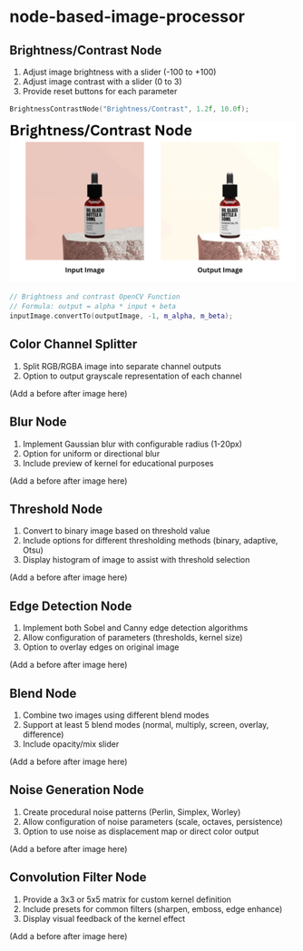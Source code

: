 # node-based-image-processor

## Brightness/Contrast Node

1. Adjust image brightness with a slider (-100 to +100)
2. Adjust image contrast with a slider (0 to 3)
3. Provide reset buttons for each parameter

```c++
BrightnessContrastNode("Brightness/Contrast", 1.2f, 10.0f);
```

![Alt text](images/BrightnessContrast.png)

```c++
// Brightness and contrast OpenCV Function
// Formula: output = alpha * input + beta
inputImage.convertTo(outputImage, -1, m_alpha, m_beta);
```

## Color Channel Splitter

1. Split RGB/RGBA image into separate channel outputs
2. Option to output grayscale representation of each channel

(Add a before after image here)

## Blur Node

1. Implement Gaussian blur with configurable radius (1-20px)
2. Option for uniform or directional blur
3. Include preview of kernel for educational purposes

(Add a before after image here)

## Threshold Node

1. Convert to binary image based on threshold value
2. Include options for different thresholding methods (binary, adaptive, Otsu)
3. Display histogram of image to assist with threshold selection

(Add a before after image here)

## Edge Detection Node

1. Implement both Sobel and Canny edge detection algorithms
2. Allow configuration of parameters (thresholds, kernel size)
3. Option to overlay edges on original image

(Add a before after image here)

## Blend Node

1. Combine two images using different blend modes
2. Support at least 5 blend modes (normal, multiply, screen, overlay, difference)
3. Include opacity/mix slider

(Add a before after image here)

## Noise Generation Node

1. Create procedural noise patterns (Perlin, Simplex, Worley)
2. Allow configuration of noise parameters (scale, octaves, persistence)
3. Option to use noise as displacement map or direct color output

(Add a before after image here)

## Convolution Filter Node

1. Provide a 3x3 or 5x5 matrix for custom kernel definition
2. Include presets for common filters (sharpen, emboss, edge enhance)
3. Display visual feedback of the kernel effect

(Add a before after image here)
